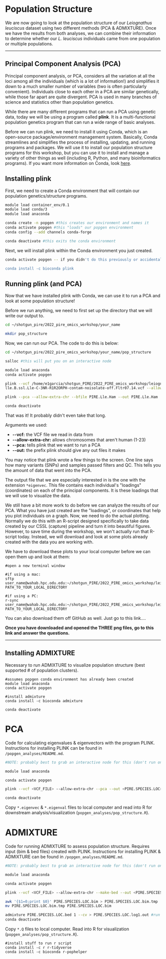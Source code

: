 # Population Structure

We are now going to look at the population structure of our *Leiognathus leuciscus* dataset using two different methods (PCA & ADMIXTURE). Once we have the results from both analyses, we can combine their information to determine whether our *L. leuciscus* individuals came from one population or multiple populations.

---

## Principal Component Analysis (PCA)

Principal component analysis, or PCA, considers all the variation at all the loci among all the individuals (which is a lot of information!) and simplifies it down to a much smaller number of variables (two is often particularly convenient). Individuals close to each other in a PCA are similar genetically, while those far apart are quite divergent. PCA is used in many branches of science and statistics other than population genetics.

While there are many different programs that can run a PCA using genetic data, today we will be using a program called **plink**. It is a multi-functional population genetics program that can run a wide range of basic analyses.

Before we can run plink, we need to install it using Conda, which is an open-source package/environment management system. Basically, Conda streamlines and simplifies the process of installing, updating, and running programs and packages. We will use it to install our population structure programs for this workshop, but you can use it to install and manage a variety of other things as well (including R, Python, and many bioinformatics programs). If you want more information on Conda, look [here](https://docs.conda.io/en/latest/).

## Installing plink

First, we need to create a Conda environment that will contain our population genetics/structure programs.

```bash
module load container_env/0.1
module load conda/3
module load anaconda

conda create -n popgen #this creates our environment and names it
conda activate popgen #this "loads" our popgen environment
conda config --add channels conda-forge

conda deactivate #this exits the conda environment
```

Next, we will install plink within the Conda environment you just created.

```bash
conda activate popgen -- if you didn't do this previously or accidentally exited out

conda install -c bioconda plink
```

## Running plink (and PCA)

Now that we have installed plink with Conda, we can use it to run a PCA and look at some population structure!

Before we run anything, we need to first set up the directory that we will write our output to.

```bash
cd ~/shotgun_pire/2022_pire_omics_workshop/your_name

mkdir pop_structure
```

Now, we can run our PCA. The code to do this is below:

```bash
cd ~/shotgun_pire/2022_pire_omics_workshop/your_name/pop_structure

salloc #this will put you on an interactive node

module load anaconda
conda activate popgen

plink --vcf /home/e1garcia/shotgun_PIRE/2022_PIRE_omics_workshop/leiognathus_leuciscus/pop_structure/
lle.B.ssl.Lle-C-3NR-R1R2ORPH-contam-noisolate-off.Fltr07.14.vcf --allow-extra-chr --make-bed --out PIRE.Lle.Ham

plink --pca --allow-extra-chr --bfile PIRE.Lle.Ham --out PIRE.Lle.Ham

conda deactivate
```

That was it! It probably didn't even take that long.

Arguments we used:
  * **--vcf:** the VCF file we read in data from
  * **--allow-extra-chr:** allows chromosomes that aren't human (1-23)
  * **--pca:** tells plink that we want to run a PCA
  * **--out:** the prefix plink should give any out files it makes

You may notice that plink wrote a few things to the screen. One line says how many variants (SNPs) and samples passed filters and QC. This tells you the amount of data that went into the PCA.

The output file that we are especially interested in is the one with the extension `*eigenvec`. This file contains each individual's "loadings" (coordinates) on each of the principal components. It is these loadings that we will use to visualize the data.

We still have a bit more work to do before we can analyze the results of our PCA. What you have just created are the "loadings", or coordinates that help you plot individuals on a graph. Now, we need to do the actual plotting. Normally we do this with an R-script designed specifically to take data created by our CSSL (capture) pipeline and turn it into beautiful figures. However, to save time during the workshop, we won't actually run that R-script today. Instead, we will download and look at some plots already created with the data you are working with.

We have to download these plots to your local computer before we can open them up and look at them:

```
#open a new terminal window

#if using a mac:
sftp user_name@wahab.hpc.odu.edu:~/shotgun_PIRE/2022_PIRE_omics_workshop/leiognathus_leuciscus/pop_structure/PC*png PATH_TO_YOUR_LOCAL_DIRECTORY

#if using a PC:
r-sync user_name@wahab.hpc.odu.edu:~/shotgun_PIRE/2022_PIRE_omics_workshop/leiognathus_leuciscus/pop_structure/PC*png PATH_TO_YOUR_LOCAL_DIRECTORY
```

You can also download them off GitHub as well. Just go to this link....

**Once you have downloaded and opened the THREE png files, go to this link and answer the questions.**

---

## Installing ADMIXTURE

Necessary to run ADMIXTURE to visualize population structure (best supported # of population clusters).

```
#assumes popgen conda environment has already been created
module load anaconda
conda activate popgen

#install admixture
conda install -c bioconda admixture

conda deactivate
```


PCA
================

Code for calculating eigenvalues & eigenvectors with the program PLINK. Instructions for installing PLINK can be found in `/popgen_analyses/README.md`.

```bash
#NOTE: probably best to grab an interactive node for this (don't run on log-in node).

module load anaconda

conda activate popgen

plink --vcf <VCF_FILE> --allow-extra-chr --pca --out <PIRE.SPECIES.LOC>

conda deactivate
```

Copy `*.eigenvec` & `*.eigenval` files to local computer and read into R for downstream analysis/visualization (`popgen_analyses/pop_structure.R`).

ADMIXTURE
================

Code for running ADMIXTURE to assess population structure. Requires input (bim & bed files) created with PLINK. Instructions for installing PLINK & ADMIXTURE can be found in `/popgen_analyses/README.md`.

```bash
#NOTE: probably best to grab an interactive node for this (don't run on log-in node).

module load anaconda

conda activate popgen

plink --vcf <VCF_FILE> --allow-extra-chr --make-bed --out <PIRE.SPECIES.LOC>

awk '{$1=0;print $0}' PIRE.SPECIES.LOC.bim > PIRE.SPECIES.LOC.bim.tmp
mv PIRE.SPECIES.LOC.bim.tmp PIRE.SPECIES.LOC.bim

admixture PIRE.SPECIES.LOC.bed 1 --cv > PIRE.SPECIES.LOC.log1.out #run from 1-5
conda deactivate
```

Copy `*.Q` files to local computer. Read into R for visualization (`popgen_analyses/pop_structure.R`).

```
#install stuff to run r script
conda install -c r r-tidyverse
conda install -c bioconda r-pophelper
